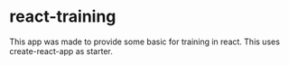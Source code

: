 # react-training
This app was made to provide some basic for training in react. This uses create-react-app as starter.
